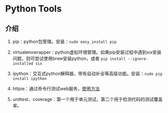 # Python Tools

## 介绍


1. pip：python包管理。安装：`sudo easy_install pip`

2. virtualenvwrapper：python虚拟环境管理。如果pip安装过程中遇到six安装问题，则可尝试使用brew安装python，或者
`pip install --ignore-installed six`

3. ipython：交互式python解释器，带有自动补全等高级功能。安装：`sudo pip install ipython`

4. httpie：通过命令行测试web服务，[使用方法](https://httpie.org/doc#examples)

5. unittest、coverage：第一个用于单元测试，第二个用于检测代码的测试覆盖率。
